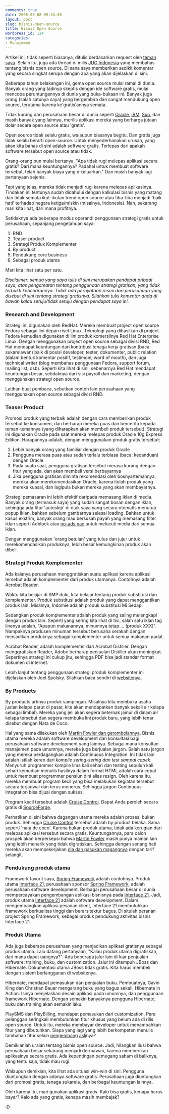 ```yaml
---
comments: true
date: 2006-08-08 09:34:50
layout: post
slug: bisnis-open-source
title: Bisnis Open Source
wordpress_id: 124
categories:
- Manajemen
---
```


Artikel ini, tidak seperti biasanya, ditulis berdasarkan request oleh [teman saya][anton]. Selain itu, juga ada thread di milis [JUG Indonesia][jug] yang membahas tentang bisnis open source. Di sana saya memberikan sedikit komentar yang secara singkat serupa dengan apa yang akan dijelaskan di sini. 

Beberapa tahun belakangan ini, gema open source mulai ramai di dunia. Banyak orang yang tadinya skeptis dengan ide software gratis, mulai mencoba peruntungannya di dunia yang buka-bukaan ini. Banyak juga orang (salah satunya saya) yang bergembira dan sangat mendukung open source, terutama karena ke'gratis'annya semata. 

Tidak kurang dari perusahaan besar di dunia seperti [Oracle][], [IBM][], [Sun][], dan masih banyak yang lainnya, merilis aplikasi mereka yang berharga jutaan dolar secara open source atau 'gratis'. 

Open source tidak selalu gratis, walaupun biasanya begitu. Dan gratis juga tidak selalu berarti open-source. Untuk menyederhanakan urusan, yang akan kita bahas di sini adalah software gratis. Terlepas dari apakah software tersebut open source atau tidak.  

Orang-orang pun mulai bertanya, "Apa tidak rugi melepas aplikasi secara gratis? Dari mana keuntungannya? Padahal untuk membuat software tersebut, telah banyak biaya yang dikeluarkan." 
Dan masih banyak lagi pertanyaan sejenis. 

Tapi yang jelas, mereka tidak menjadi rugi karena melepas aplikasinya. Tindakan ini tentunya sudah didahului dengan kalkulasi bisnis yang matang dan tidak semata ikut-ikutan trend open source atau tiba-tiba menjadi 'baik hati' terhadap negara ketiga/miskin (misalnya, Indonesia). Nah, sekarang mari kita lihat, dari mana profitnya. 

Setidaknya ada beberapa modus operandi penggunaan strategi gratis untuk perusahaan, sepanjang pengetahuan saya:

1. RND 
2. Teaser product 
3. Strategi Produk Komplementer 
4. By product 
5. Pendukung core business 
6. Sebagai produk utama 

Mari kita lihat satu per satu.
 
*Disclaimer: semua yang saya tulis di sini merupakan pendapat pribadi saya, atas pengamatan tentang penggunaan strategi gratisan, yang tidak terbukti kebenarannya. Tidak ada pernyataan resmi dari perusahaan yang disebut di sini tentang strategi gratisnya. Silahkan tulis komentar anda di bawah kalau setuju/tidak setuju dengan pendapat saya ini.*



### Research and Development


Strategi ini digunakan oleh RedHat. Mereka membuat project open source Fedora sebagai lini depan riset Linux. Teknologi yang dihasilkan di project Fedora kemudian digunakan di lini produk komersilnya Red Hat Enterprise Linux. Dengan menggunakan project open source sebagai divisi RND, Red Hat mendapat keuntungan dari kontribusi tenaga kerja gratisan (baca: sukarelawan) baik di posisi developer, tester, dokumenter, public relation (dalam bentuk komentar positif, testimoni, word of mouth), dan juga technical writer (blog membahas penggunaan Fedora, support forum, mailing list, dsb). 
Seperti kita lihat di sini, sebenarnya Red Hat mendapat keuntungan besar, setidaknya dari sisi payroll dan marketing, dengan menggunakan strategi open source. 

Latihan buat pembaca, sebutkan contoh lain perusahaan yang menggunakan open source sebagai divisi RND. 



### Teaser Product


Promosi produk yang terbaik adalah dengan cara memberikan produk tersebut ke konsumen, dan berharap mereka puas dan bercerita kepada teman-temannya (yang diharapkan akan membeli produk tersebut). Strategi ini digunakan Oracle pada saat mereka melepas produk Oracle 10g Express Edition. Harapannya adalah, dengan menggunakan produk gratis tersebut: 

1. Lebih banyak orang yang familiar dengan produk Oracle
2. Pengguna merasa puas atau sudah terlalu terbiasa (baca: kecanduan) dengan Oracle
3. Pada suatu saat, pengguna gratisan tersebut merasa kurang dengan fitur yang ada, dan akan membeli versi berbayarnya
4. Jika pengguna gratisan diminta rekomendasi oleh bosnya/temannya, mereka akan merekomendasikan Oracle, karena itulah produk yang mereka kuasai, dan lagipula bukan mereka yang akan membayarnya.

Strategi pemasaran ini lebih efektif daripada memasang iklan di media. Banyak orang (termasuk saya) yang sudah sangat bosan dengan iklan, sehingga ada fitur 'autoskip' di otak saya yang secara otomatis menutup popup iklan, bahkan sebelum gambarnya selesai loading. Bahkan untuk kasus ekstrim, banyak orang mau bersusah payah yang memasang filter iklan seperti Adblock atau [no-ads.pac][] untuk melucuti media dari semua iklan.

Dengan menggunakan 'orang betulan' yang tulus dan jujur untuk merekomendasikan produknya, lebih besar kemungkinan produk akan dibeli. 



### Strategi Produk Komplementer


Ada kalanya perusahaan menggratiskan suatu aplikasi karena aplikasi tersebut adalah komplementer dari produk utamanya. Contohnya adalah Acrobat Reader. 

Waktu kita belajar di SMP dulu, kita belajar tentang produk substitusi dan komplementer. Produk substitusi adalah produk yang dapat menggantikan produk lain. Misalnya, Indomie adalah produk substitusi Mi Sedap. 

Sedangkan produk komplementer adalah produk yang saling melengkapi dengan produk lain. Seperti yang sering kita lihat di tivi, salah satu iklan tag linenya adalah, "Apapun makanannya, minumnya tetap ... (produk XXX)". Nampaknya produsen minuman tersebut berusaha serakah dengan menjadikan produknya sebagai komplementer untuk semua makanan padat. 

Acrobat Reader, adalah komplementer dari Acrobat Distiller. Dengan menggratiskan Reader, Adobe berharap penjualan Distiller akan meningkat. Sepertinya strategi ini cukup jitu, sehingga PDF bisa jadi standar format dokumen di internet. 

Lebih lanjut tentang penggunaan strategi produk komplementer ini dijelaskan oleh Joel Spolsky. Silahkan baca sendiri di [websitenya][Joel on Open Source].



### By Products


By products artinya produk sampingan. Misalnya kita membuka usaha jualan kelapa parut di pasar, kita akan mendapatkan banyak sekali air kelapa sebagai limbah. Mereka yang jeli akan segera beternak jamur di dalam air kelapa tersebut dan segera membuka lini produk baru, yang lebih tenar disebut dengan Nata de Coco.
 
Hal yang sama dilakukan oleh [Martin Fowler dan gerombolannya][thoughtworks]. Bisnis utama mereka adalah software development dan konsultasi bagi perusahaan software development yang lainnya. Sebagai mana konsultan manajemen pada umumnya, mereka juga berjualan jargon. Salah satu jargon yang mereka perdagangkan adalah Continuous Integration. Ini tidak lain adalah istilah keren dari *kompile sering-sering dan test sampai capek*. Menyuruh programmer kompile lima kali sehari dan testing sepuluh kali sehari kemudian menulis hasilnya dalam format HTML adalah cara cepat untuk membuat programmer pensiun dini alias resign. Oleh karena itu, mereka membuat program kecil yang bisa melakukan kegiatan tersebut secara terjadwal dan terus menerus. Sehingga jargon Continuous Integration bisa dijual dengan sukses. 

Program kecil tersebut adalah [Cruise Control][]. Dapat Anda peroleh secara gratis di [SourceForge][].

Perhatikan di sini bahwa dagangan utama mereka adalah proses, bukan produk. Sehingga [Cruise Control][] tersebut adalah by product belaka. Sama seperti 'nata de coco'. Karena bukan produk utama, tidak ada kerugian dari melepas aplikasi tersebut secara gratis. Keuntungannya, para calon prospek akan berpersepsi bahwa [Martin Fowler][] masih punya mainan lain yang lebih menarik yang tidak digratiskan. Sehingga dengan senang hati mereka akan mempekerjakan [dia dan pasukan magangnya][Thoughtworkers] dengan tarif selangit. 



### Pendukung produk utama


Framework favorit saya, [Spring Framework][] adalah contohnya. Produk utama [Interface 21], perusahaan sponsor [Spring Framework][], adalah perusahaan software development. Berbagai perusahaan besar di dunia mempercayakan pengembangan aplikasi bisnisnya pada [Interface 21][]. Jadi, produk utama [Interface 21][] adalah software development. Dalam mengembangkan aplikasi pesanan client, Interface 21 membutuhkan framework berkualitas tinggi dan berarsitektur bagus. Di situlah peranan project Spring Framework, sebagai produk pendukung aktivitas bisnis Interface 21. 



### Produk Utama


Ada juga beberapa perusahaan yang menjadikan aplikasi gratisnya sebagai produk utama. Lalu datang pertanyaan, "Kalau produk utama digratiskan, dari mana dapat uangnya?". Ada beberapa jalur lain di luar penjualan software: training, buku, dan customization. Jalur ini ditempuh JBoss dan Hibernate. Dokumentasi utama JBoss tidak gratis. Kita harus membeli dengan sistem berlangganan di websitenya. 

Hibernate, mendapat pemasukan dari penjualan buku. Pembuatnya, Gavin King dan Christian Bauer mengarang buku yang bagus sekali, Hibernate in Action. Isinya menjelaskan desain aplikasi pada umumnya, dan penggunaan framework Hibernate. Dengan semakin banyaknya pengguna Hibernate, buku dan training akan semakin laku. 

PlaySMS dan PlayBilling, mendapat pemasukan dari customization. Para pelanggan seringkali membutuhkan fitur khusus yang belum ada di rilis open source. Untuk itu, mereka membayar developer untuk menambahkan fitur yang dibutuhkan. Siapa yang lagi yang lebih berkompeten menulis tambahan fitur selain [pengembang][endy] [asli][anton]nya?

Demikianlah uraian tentang bisnis open source. Jadi, hilangkan ilusi bahwa perusahaan besar sekarang menjadi dermawan, karena memberikan aplikasinya secara gratis. Ada kepentingan pemegang saham di baliknya, yang tentu saja, tidak mau rugi. 

Walaupun demikian, kita lihat ada situasi win-win di sini. Pengguna diuntungkan dengan adanya software gratis. Perusahaan juga diuntungkan dari promosi gratis, tenaga sukarela, dan berbagai keuntungan lainnya. 

Oleh karena itu, mari gunakan aplikasi gratis. 
Kalo bisa gratis, kenapa harus bayar? 
Kalo ada yang gratis, kenapa masih membajak?

:D

[anton]: http://sleepless.ngoprek.org "Anton Raharja"
[jug]: http://groups.yahoo.com/group/jug-indonesia "Milis JUG Indonesia"
[thoughtworks]: http://www.thoughtworks.com "ThoughtWorks"
[Cruise Control]: http://cruisecontrol.sourceforge.net "Cruise Control homepage"
[SourceForge]: http://www.sourceforge.net "Kost-kostan aplikasi open source"
[Martin Fowler]: http://www.martinfowler.com "Bliki Martin Fowler"
[Thoughtworkers]: http://www.pyrasun.com/mike/mt/archives/2005/04/23/18.29.03/index.html "Para magang di thoughtworks"
[Pixar]: http://www.pixar.com "Pixar Studio"
[Spring Framework]: http://www.springframework.org "Spring Framework"
[Interface 21]: http://www.springframework.com "Interface 21"
[endy]: http://endy.artivisi.com "Endy Muhardin"
[Oracle]: http://www.oracle.com "Oracle"
[Sun]: http://www.sun.com "Sun Microsystem"
[IBM]: http://www.ibm.com "IBM"
[Joel on Open Source]: http://www.joelonsoftware.com/articles/StrategyLetterV.html "Joel on Open Source"
[no-ads.pac]: http://www.schooner.com/~loverso/no-ads/ "Internal Proxy for No Ads"

